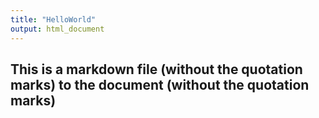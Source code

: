 ```yaml
---
title: "HelloWorld"
output: html_document
---
```



## This is a markdown file (without the quotation marks) to the document (without the quotation marks)


